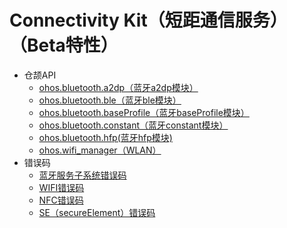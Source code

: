 # Connectivity Kit（短距通信服务）（Beta特性）

- 仓颉API
    - [ohos.bluetooth.a2dp（蓝牙a2dp模块）](cj-apis-bluetooth-a2dp.md)
    - [ohos.bluetooth.ble（蓝牙ble模块）](cj-apis-bluetooth-ble.md)
    - [ohos.bluetooth.baseProfile（蓝牙baseProfile模块）](cj-apis-bluetooth-base_profile.md)
    - [ohos.bluetooth.constant（蓝牙constant模块）](cj-apis-bluetooth-constant.md)
    - [ohos.bluetooth.hfp(蓝牙hfp模块)](cj-apis-bluetooth-hfp.md)
    - [ohos.wifi_manager（WLAN）](cj-apis-wifi_manager.md)
- 错误码
    - [蓝牙服务子系统错误码](cj-errorcode-bluetooth_manager.md)
    - [WIFI错误码](cj-errorcode-wifi-manager.md)
    - [NFC错误码](cj-errorcode-nfc.md)
    - [SE（secureElement）错误码](cj-errorcode-secure_element.md)